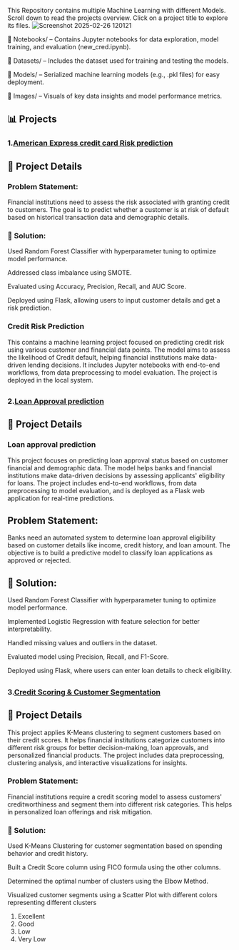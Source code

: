This Repository contains multiple Machine Learning with different Models. Scroll down to read the projects overview. Click on a project title to explore its files.
![Screenshot 2025-02-26 120121](https://github.com/user-attachments/assets/a1434a0c-8117-4c9e-a699-13a651e456d0)


📂 Notebooks/ –
Contains Jupyter notebooks for data exploration, model training, and evaluation (new_cred.ipynb).

📂 Datasets/ –
Includes the dataset used for training and testing the models.

📂 Models/ –
Serialized machine learning models (e.g., .pkl files) for easy deployment.

📂 Images/ –
Visuals of key data insights and model performance metrics.


## 📊 Projects
### 1.[American Express credit card Risk prediction](creditriskprediction/) 

## 📌 Project Details
### Problem Statement:
Financial institutions need to assess the risk associated with granting credit to customers. The goal is to predict whether a customer is at risk of default based on historical transaction data and demographic details.

### 🔹 Solution:

Used Random Forest Classifier with hyperparameter tuning to optimize model performance.

Addressed class imbalance using SMOTE.

Evaluated using Accuracy, Precision, Recall, and AUC Score.

Deployed using Flask, allowing users to input customer details and get a risk prediction.

### Credit Risk Prediction

This  contains a machine learning project focused on predicting credit risk using various customer and financial data points. The model aims to assess the likelihood of Credit default, helping financial institutions make data-driven lending decisions. It includes Jupyter notebooks with end-to-end workflows, from data preprocessing to model evaluation. The project is deployed in the local system.

## 

### 2.[Loan Approval prediction](LoanApprovalPrediction/) 

## 📌 Project Details

### Loan approval prediction
This project focuses on predicting loan approval status based on customer financial and demographic data. The model helps banks and financial institutions make data-driven decisions by assessing applicants' eligibility for loans. The project includes end-to-end workflows, from data preprocessing to model evaluation, and is deployed as a Flask web application for real-time predictions.

## Problem Statement:
Banks need an automated system to determine loan approval eligibility based on customer details like income, credit history, and loan amount. The objective is to build a predictive model to classify loan applications as approved or rejected.

## 🔹 Solution:
Used Random Forest Classifier with hyperparameter tuning to optimize model performance.

Implemented Logistic Regression with feature selection for better interpretability.

Handled missing values and outliers in the dataset.

Evaluated model using Precision, Recall, and F1-Score.

Deployed using Flask, where users can enter loan details to check eligibility.


## 
### 3.[Credit Scoring & Customer Segmentation](CreditScoringSegmentation/)
## 📌 Project Details

This project applies K-Means clustering to segment customers based on their credit scores. It helps financial institutions categorize customers into different risk groups for better decision-making, loan approvals, and personalized financial products. The project includes data preprocessing, clustering analysis, and interactive visualizations for insights.

### Problem Statement:
Financial institutions require a credit scoring model to assess customers' creditworthiness and segment them into different risk categories. This helps in personalized loan offerings and risk mitigation.

### 🔹 Solution:

Used K-Means Clustering for customer segmentation based on spending behavior and credit history.

Built a Credit Score column using FICO formula using the other columns.

Determined the optimal number of clusters using the Elbow Method.

Visualized customer segments using a Scatter Plot with different colors representing different clusters
1) Excellent
2) Good
3) Low
4) Very Low


